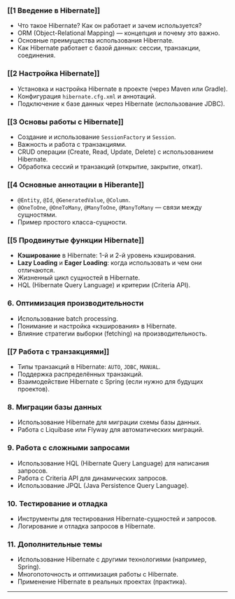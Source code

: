 ### [[1 Введение в Hibernate]]

- Что такое Hibernate? Как он работает и зачем используется?
- ORM (Object-Relational Mapping) — концепция и почему это важно.
- Основные преимущества использования Hibernate.
- Как Hibernate работает с базой данных: сессии, транзакции, соединения.

### [[2 Настройка Hibernate]]

- Установка и настройка Hibernate в проекте (через Maven или Gradle).
- Конфигурация `hibernate.cfg.xml` и аннотаций.
- Подключение к базе данных через Hibernate (использование JDBC).

### [[3 Основы работы с Hibernate]]

- Создание и использование `SessionFactory` и `Session`.
- Важность и работа с транзакциями.
- CRUD операции (Create, Read, Update, Delete) с использованием Hibernate.
- Обработка сессий и транзакций (открытие, закрытие, откат).

### [[4 Основные аннотации в Hiberante]]

- `@Entity`, `@Id`, `@GeneratedValue`, `@Column`.
- `@OneToOne`, `@OneToMany`, `@ManyToOne`, `@ManyToMany` — связи между сущностями.
- Пример простого класса-сущности.

### [[5 Продвинутые функции Hibernate]]

- **Кэширование** в Hibernate: 1-й и 2-й уровень кэширования.
- **Lazy Loading** и **Eager Loading**: когда использовать и чем они отличаются.
- Жизненный цикл сущностей в Hibernate.
- HQL (Hibernate Query Language) и критерии (Criteria API).

### 6. **Оптимизация производительности**

- Использование batch processing.
- Понимание и настройка «кэширования» в Hibernate.
- Влияние стратегии выборки (fetching) на производительность.

### [[7 Работа с транзакциями]]

- Типы транзакций в Hibernate: `AUTO`, `JDBC`, `MANUAL`.
- Поддержка распределённых транзакций.
- Взаимодействие Hibernate с Spring (если нужно для будущих проектов).

### 8. **Миграции базы данных**

- Использование Hibernate для миграции схемы базы данных.
- Работа с Liquibase или Flyway для автоматических миграций.

### 9. **Работа с сложными запросами**

- Использование HQL (Hibernate Query Language) для написания запросов.
- Работа с Criteria API для динамических запросов.
- Использование JPQL (Java Persistence Query Language).

### 10. **Тестирование и отладка**

- Инструменты для тестирования Hibernate-сущностей и запросов.
- Логирование и отладка запросов в Hibernate.

### 11. **Дополнительные темы**

- Использование Hibernate с другими технологиями (например, Spring).
- Многопоточность и оптимизация работы с Hibernate.
- Применение Hibernate в реальных проектах (практика).

---